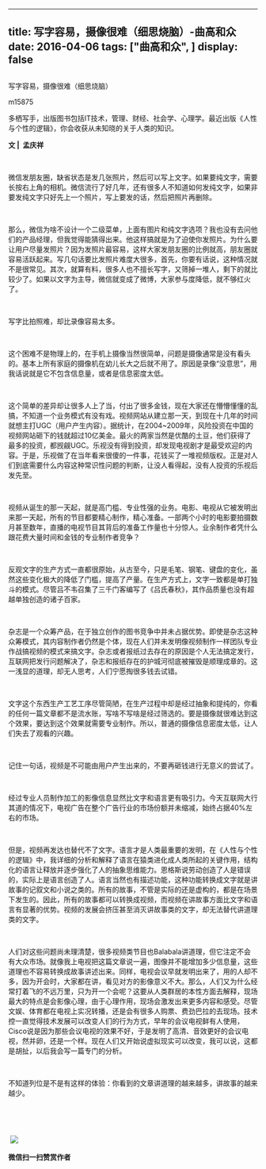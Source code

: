 
---
title:   写字容易，摄像很难（细思烧脑）-曲高和众
date: 2016-04-06
tags: ["曲高和众", ]
display: false
---


## 



写字容易，摄像很难（细思烧脑）




m15875




多栖写手，出版图书包括IT技术，管理、财经、社会学、心理学。最近出版《人性与个性的逻辑》，你会收获从未知晓的关于人类的知识。


**文&nbsp;| &nbsp;孟庆祥**

&nbsp;

微信发朋友圈，缺省状态是发几张照片，然后可以写上文字。如果要纯文字，需要长按右上角的相机。微信流行了好几年，还有很多人不知道如何发纯文字，如果非要发纯文字只好先上一个照片，写上要发的话，然后把照片再删除。

&nbsp;

那么，微信为啥不设计一个二级菜单，上面有图片和纯文字选项？我也没有去问他们的产品经理，但我觉得能猜得出来。他这样搞就是为了迫使你发照片。为什么要让用户尽量发照片？因为发照片最容易，这样大家发朋友圈的比例就高，朋友圈就容易活跃起来。写几句话要比发照片难度大很多，首先，你要有话说，这种情况就不是很常见。其次，就算有料，很多人也不擅长写字，又筛掉一堆人，剩下的就比较少了。如果以文字为主导，微信就变成了微博，大家参与度降低，就不够红火了。

&nbsp;

写字比拍照难，却比录像容易太多。

&nbsp;

这个困难不是物理上的，在手机上摄像当然很简单，问题是摄像通常是没有看头的。基本上所有家庭的摄像机在幼儿长大之后就不用了。原因是录像“没意思”，用我话说就是它不包含信息量，或者是信息密度太低。

&nbsp;

这个简单的差异却让很多人上了当，付出了很多金钱，现在大家还在懵懵懂懂的乱搞，不知道一个业务模式有没有戏。视频网站从建立那一天，到现在十几年的时间就想主打UGC（用户产生内容）。据统计，在2004~2009年，风险投资在中国的视频网站砸下的钱就超过10亿美金。最火的两家当然是优酷的土豆，他们获得了最多的投资，都觊觎UGC。乐视没有得到投资，却发现电视剧才是最受欢迎的内容。于是，乐视做了在当年看来很傻的一件事，花钱买了一堆视频版权。正是对人们到底需要什么内容这种常识性问题的判断，让没人看得起，没有人投资的乐视后发先至。

&nbsp;

视频从诞生的那一天起，就是高门槛、专业性强的业务。电影、电视从它被发明出来那一天起，所有的节目都要精心制作，精心准备。一部两个小时的电影要拍摄数月甚至数年，直播的电视节目其背后的准备工作量也十分惊人。业余制作者凭什么跟花费大量时间和金钱的专业制作者竞争？

&nbsp;

反观文字的生产方式一直都很原始，从古至今，只是毛笔、钢笔、键盘的变化，虽然这些变化极大的降低了门槛，提高了产量。在生产方式上，文字一致都是单打独斗的模式。尽管吕不韦召集了三千门客编写了《吕氏春秋》，其作品质量也没有超越单独创造的诸子百家。

&nbsp;

杂志是一个众筹产品，在于独立创作的图书竞争中并未占据优势。即使是杂志这种众筹模式，其内容制作者仍然是个体，现在人们并未发明像视频制作一样团队专业作战搞视频的模式来搞文字。杂志或者报纸过去存在的原因是个人无法搞定发行，互联网把发行问题解决了，杂志和报纸存在的护城河彻底被摧毁是顺理成章的。这一浅显的道理，却无人思考，人们宁愿掏很多钱去试错。

&nbsp;

文字这个东西生产工艺工序尽管简陋，在生产过程中却是经过抽象和提纯的，你看的任何一篇文章都不是流水账，写啥不写啥是经过筛选的。要是摄像就很难达到这个效果，要达到这个效果就需要专业制作。所以，普通的摄像信息密度太低，让人们失去了观看的兴趣。

&nbsp;

记住一句话，视频是不可能由用户产生出来的，不要再砸钱进行无意义的尝试了。

&nbsp;

经过专业人员制作加工的影像信息显然比文字和语言更有吸引力。今天互联网大行其道的情况下，电视广告在整个广告行业的市场份额并未缩减，始终占据40%左右的市场。

&nbsp;

但是，视频再发达也替代不了文字。语言才是人类最重要的发明，在《人性与个性的逻辑》中，我详细的分析和解释了语言在猿类进化成人类所起的关键作用，结构化的语言让释放并逐步强化了人的抽象思维能力。恩格斯说劳动创造了人是错误的，实际上是语言创造了人。语言当然也有描述功能，这种功能转换成文字就是讲故事的记叙文和小说之类的。所有的故事，不管是实际的还是虚构的，都是在场景下发生的。因此，所有的故事都可以转换成视频，而视频在讲故事方面比文字和语言有显著的优势。视频的发展会挤压甚至消灭讲故事类的文字，却无法替代讲道理类的文字。

&nbsp;

人们对这些问题尚未理清楚，很多视频类节目也Balabala讲道理，但它注定不会有大众市场。就像我上电视把这篇文章说一遍，图像并不能增加多少信息量，这些道理也不容易转换成故事讲述出来。同样，电视会议早就发明出来了，用的人却不多，因为开会时，大家都在讲，看见对方的影像意义不大。那么，人们又为什么经常打着飞的不远万里，只为开一个会呢？这要从人类群居的本性方面去解释，现场最大的特点是会影像心理，由于心理作用，现场会激发出来更多内容和感受。尽管文娱、体育都在电视上实况转播，还是会有很多人购票、费劲巴拉的去现场。技术控一直觉得技术发展可以改变人们的行为方式，早年的会议电视鲜有人使用，Cisco说是因为那些会议电视的效果不好，于是发明了高清、音效更好的会议电视，然并卵，还是一个样。现在人们又开始说虚拟现实可以改变，我可以说，这都是胡扯，以后我会写一篇专门的分析。

&nbsp;

不知道列位是不是有这样的体验：你看到的文章讲道理的越来越多，讲故事的越来越少。

&nbsp;



&nbsp;

&nbsp;<img data-s="300,640" data-type="jpeg" src="http://mmbiz.qpic.cn/mmbiz/fxGMiaL5Zj1gAtMBdoRAfrkfBNF0WEAG9elY136EMERA8zleoqyibsc68mLpoiagDqkzcRhEo0psRuCqoQbcWg52w/0?wx_fmt=jpeg" style="line-height: 1.6;" data-ratio="1" data-w="430"/>




**微信扫一扫赞赏作者**













